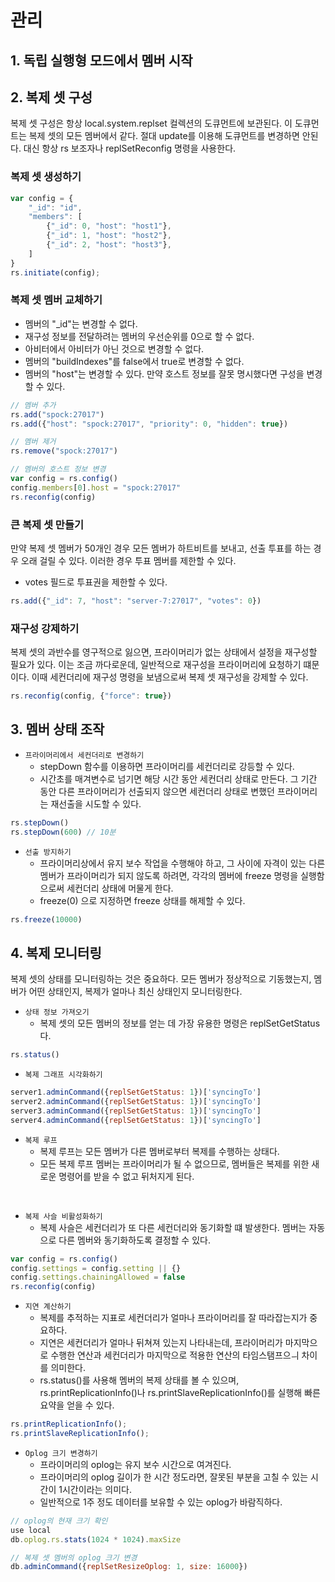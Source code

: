 # 관리

## 1. 독립 실행형 모드에서 멤버 시작


## 2. 복제 셋 구성

복제 셋 구성은 항상 local.system.replset 컬렉션의 도큐먼트에 보관된다. 이 도큐먼트는 복제 셋의 모든 멤버에서 같다. 절대 update를 이용해 도큐먼트를 변경하면 안된다. 대신 항상 rs 보조자나 replSetReconfig 명령을 사용한다.

### 복제 셋 생성하기

```javascript
var config = {
    "_id": "id",
    "members": [
        {"_id": 0, "host": "host1"},
        {"_id": 1, "host": "host2"},
        {"_id": 2, "host": "host3"},
    ]
}
rs.initiate(config);
```

### 복제 셋 멤버 교체하기

 - 멤버의 "_id"는 변경할 수 없다.
 - 재구성 정보를 전달하려는 멤버의 우선순위를 0으로 할 수 없다.
 - 아비터에서 아비터가 아닌 것으로 변경할 수 없다.
 - 멤버의 "buildIndexes"를 false에서 true로 변경할 수 없다.
 - 멤버의 "host"는 변경할 수 있다. 만약 호스트 정보를 잘못 명시했다면 구성을 변경할 수 있다.
```javascript
// 멤버 추가
rs.add("spock:27017")
rs.add({"host": "spock:27017", "priority": 0, "hidden": true})

// 멤버 제거
rs.remove("spock:27017")

// 멤버의 호스트 정보 변경
var config = rs.config()
config.members[0].host = "spock:27017"
rs.reconfig(config)
```

### 큰 복제 셋 만들기

만약 복제 셋 멤버가 50개인 경우 모든 멤버가 하트비트를 보내고, 선출 투표를 하는 경우 오래 걸릴 수 있다. 이러한 경우 투표 멤버를 제한할 수 있다.

 - votes 필드로 투표권을 제한할 수 있다.
```javascript
rs.add({"_id": 7, "host": "server-7:27017", "votes": 0})
```

### 재구성 강제하기

복제 셋의 과반수를 영구적으로 잃으면, 프라이머리가 없는 상태에서 설정을 재구성할 필요가 있다. 이는 조금 까다로운데, 일반적으로 재구성을 프라이머리에 요청하기 떄문이다. 이때 세컨더리에 재구성 명령을 보냄으로써 복제 셋 재구성을 강제할 수 있다.

```javascript
rs.reconfig(config, {"force": true})
```

## 3. 멤버 상태 조작

 - `프라이머리에서 세컨더리로 변경하기`
    - stepDown 함수를 이용하면 프라이머리를 세컨더리로 강등할 수 있다.
    - 시간초를 매겨변수로 넘기면 해당 시간 동안 세컨더리 상태로 만든다. 그 기간 동안 다른 프라이머리가 선출되지 않으면 세컨더리 상태로 변했던 프라이머리는 재선출을 시도할 수 있다.
```javascript
rs.stepDown()
rs.stepDown(600) // 10분
```

 - `선출 방지하기`
    - 프라이머리상에서 유지 보수 작업을 수행해야 하고, 그 사이에 자격이 있는 다른 멤버가 프라이머리가 되지 않도록 하려면, 각각의 멤버에 freeze 명령을 실행함으로써 세컨더리 상태에 머물게 한다.
    - freeze(0) 으로 지정하면 freeze 상태를 해제할 수 있다.
```javascript
rs.freeze(10000)
```

## 4. 복제 모니터링

복제 셋의 상태를 모니터링하는 것은 중요하다. 모든 멤버가 정상적으로 기동했는지, 멤버가 어떤 상태인지, 복제가 얼마나 최신 상태인지 모니터링한다.

 - `상태 정보 가져오기`
    - 복제 셋의 모든 멤버의 정보를 얻는 데 가장 유용한 명령은 replSetGetStatus다.
```javascript
rs.status()
```

 - `복제 그래프 시각화하기`
```javascript
server1.adminCommand({replSetGetStatus: 1})['syncingTo']
server2.adminCommand({replSetGetStatus: 1})['syncingTo']
server3.adminCommand({replSetGetStatus: 1})['syncingTo']
server4.adminCommand({replSetGetStatus: 1})['syncingTo']
```

 - `복제 루프`
    - 복제 루프는 모든 멤버가 다른 멤버로부터 복제를 수행하는 상태다.
    - 모든 복제 루프 멤버는 프라이머리가 될 수 없으므로, 멤버들은 복제를 위한 새로운 명령어를 받을 수 없고 뒤처지게 된다.

<br/>

 - `복제 사슬 비활성화하기`
    - 복제 사슬은 세컨더리가 또 다른 세컨더리와 동기화할 떄 발생한다. 멤버는 자동으로 다른 멤버와 동기화하도록 결정할 수 있다.
```javascript
var config = rs.config()
config.settings = config.setting || {}
config.settings.chainingAllowed = false
rs.reconfig(config)
```

 - `지연 계산하기`
    - 복제를 추적하는 지표로 세컨더리가 얼마나 프라이머리를 잘 따라잡는지가 중요하다.
    - 지연은 세컨더리가 얼마나 뒤쳐져 있는지 나타내는데, 프라이머리가 마지막으로 수행한 연산과 세컨더리가 마지막으로 적용한 연산의 타임스탬프으ㅢ 차이를 의미한다.
    - rs.status()를 사용해 멤버의 복제 상태를 볼 수 있으며, rs.printReplicationInfo()나 rs.printSlaveReplicationInfo()를 실행해 빠른 요약을 얻을 수 있다.
```javascript
rs.printReplicationInfo();
rs.printSlaveReplicationInfo();
```


 - `Oplog 크기 변경하기`
    - 프라이머리의 oplog는 유지 보수 시간으로 여겨진다.
    - 프라이머리의 oplog 길이가 한 시간 정도라면, 잘못된 부분을 고칠 수 있는 시간이 1시간이라는 의미다.
    - 일반적으로 1주 정도 데이터를 보유할 수 있는 oplog가 바람직하다.
```javascript
// oplog의 현재 크기 확인
use local
db.oplog.rs.stats(1024 * 1024).maxSize

// 복제 셋 멤버의 oplog 크기 변경
db.adminCommand({replSetResizeOplog: 1, size: 16000})
```
